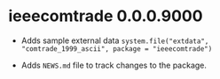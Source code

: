 # ieeecomtrade 0.0.0.9000

* Adds sample external data `system.file("extdata", "comtrade_1999_ascii", package = "ieeecomtrade")`

* Adds `NEWS.md` file to track changes to the package.



